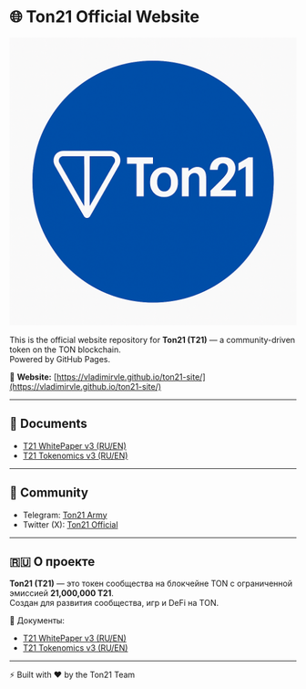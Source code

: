 # 🌐 Ton21 Official Website  

![T21 Logo](t21_logo.png)  

This is the official website repository for **Ton21 (T21)** — a community-driven token on the TON blockchain.  
Powered by GitHub Pages.  

🔗 **Website:** [https://vladimirvle.github.io/ton21-site/](https://vladimirvle.github.io/ton21-site/)  

---

## 📄 Documents
- [T21 WhitePaper v3 (RU/EN)](https://github.com/VLADIMIRVLE/ton21_official/blob/main/T21_WhitePaper_v3_polished.md)  
- [T21 Tokenomics v3 (RU/EN)](https://github.com/VLADIMIRVLE/ton21_official/blob/main/T21_Tokenomics_v3.md)  

---

## 📢 Community
- Telegram: [Ton21 Army](https://t.me/Ton21_Army)  
- Twitter (X): [Ton21 Official](https://twitter.com/Ton21Official)  

---

## 🇷🇺 О проекте
**Ton21 (T21)** — это токен сообщества на блокчейне TON с ограниченной эмиссией **21,000,000 T21**.  
Создан для развития сообщества, игр и DeFi на TON.  

📄 Документы:  
- [T21 WhitePaper v3 (RU/EN)](https://github.com/VLADIMIRVLE/ton21_official/blob/main/T21_WhitePaper_v3_polished.md)  
- [T21 Tokenomics v3 (RU/EN)](https://github.com/VLADIMIRVLE/ton21_official/blob/main/T21_Tokenomics_v3.md)  

---

⚡ Built with ❤️ by the Ton21 Team
